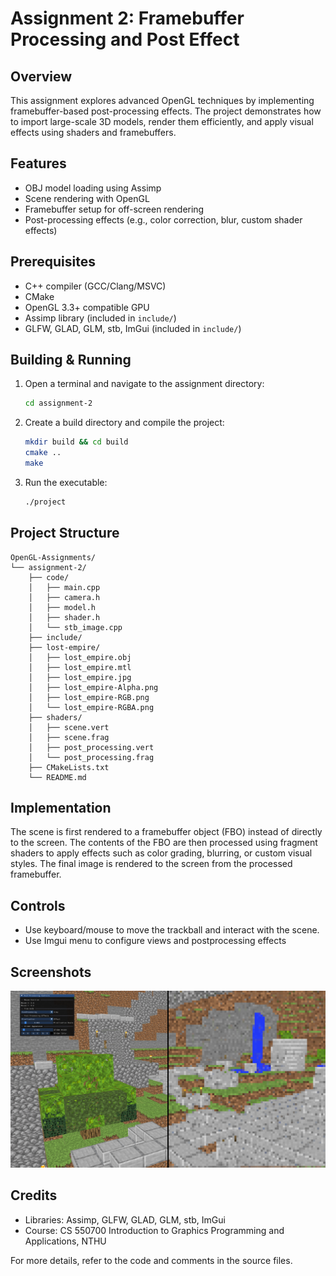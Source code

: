 # Assignment 2: Framebuffer Processing and Post Effect

## Overview
This assignment explores advanced OpenGL techniques by implementing framebuffer-based post-processing effects. The project demonstrates how to import large-scale 3D models, render them efficiently, and apply visual effects using shaders and framebuffers.

## Features
- OBJ model loading using Assimp
- Scene rendering with OpenGL
- Framebuffer setup for off-screen rendering
- Post-processing effects (e.g., color correction, blur, custom shader effects)

## Prerequisites
- C++ compiler (GCC/Clang/MSVC)
- CMake
- OpenGL 3.3+ compatible GPU
- Assimp library (included in `include/`)
- GLFW, GLAD, GLM, stb, ImGui (included in `include/`)

## Building & Running
1. Open a terminal and navigate to the assignment directory:
   ```bash
   cd assignment-2
   ```
2. Create a build directory and compile the project:
   ```bash
   mkdir build && cd build
   cmake ..
   make
   ```
3. Run the executable:
   ```bash
   ./project
   ```

## Project Structure
```
OpenGL-Assignments/
└── assignment-2/
    ├── code/
    │   ├── main.cpp
    │   ├── camera.h
    │   ├── model.h
    │   ├── shader.h
    │   └── stb_image.cpp
    ├── include/
    ├── lost-empire/
    │   ├── lost_empire.obj
    │   ├── lost_empire.mtl
    │   ├── lost_empire.jpg
    │   ├── lost_empire-Alpha.png
    │   ├── lost_empire-RGB.png
    │   └── lost_empire-RGBA.png
    ├── shaders/
    │   ├── scene.vert
    │   ├── scene.frag
    │   ├── post_processing.vert
    │   └── post_processing.frag
    ├── CMakeLists.txt
    └── README.md
```

## Implementation
The scene is first rendered to a framebuffer object (FBO) instead of directly to the screen. The contents of the FBO are then processed using fragment shaders to apply effects such as color grading, blurring, or custom visual styles. The final image is rendered to the screen from the processed framebuffer.

## Controls
- Use keyboard/mouse to move the trackball and interact with the scene.
- Use Imgui menu to configure views and postprocessing effects

## Screenshots
![Postprocessing Example](showcase.webp)

## Credits
- Libraries: Assimp, GLFW, GLAD, GLM, stb, ImGui
- Course: CS 550700 Introduction to Graphics Programming and Applications, NTHU

For more details, refer to the code and comments in the source files.
